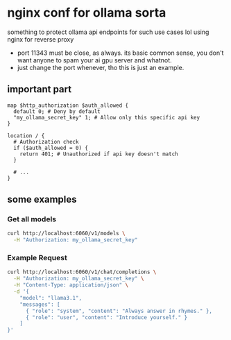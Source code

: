 # nginx conf for ollama sorta

something to protect ollama api endpoints for such use cases lol using nginx for reverse proxy

- port 11343 must be close, as always. its basic common sense, you don't want anyone to spam your ai gpu server and whatnot.
- just change the port whenever, tho this is just an example.

## important part

```nginx
map $http_authorization $auth_allowed {
  default 0; # Deny by default
  "my_ollama_secret_key" 1; # Allow only this specific api key
}
```

```nginx
location / {
  # Authorization check
  if ($auth_allowed = 0) {
    return 401; # Unauthorized if api key doesn't match
  }

  # ...
}
```

## some examples

### Get all models

```sh
curl http://localhost:6060/v1/models \
  -H "Authorization: my_ollama_secret_key"
```

### Example Request

```sh
curl http://localhost:6060/v1/chat/completions \
  -H "Authorization: my_ollama_secret_key" \
  -H "Content-Type: application/json" \
  -d '{
    "model": "llama3.1",
    "messages": [
      { "role": "system", "content": "Always answer in rhymes." },
      { "role": "user", "content": "Introduce yourself." }
    ]
}'
```
